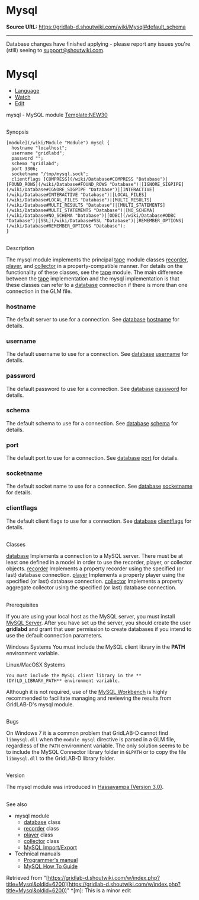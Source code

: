 # Mysql

**Source URL:** https://gridlab-d.shoutwiki.com/wiki/Mysql#default_schema

---

Database changes have finished applying - please report any issues you're (still) seeing to support@shoutwiki.com. 

# Mysql

  * [Language]( "Language")
  * [Watch](/w/index.php?title=Special:UserLogin&returnto=Mysql "Watch")
  * [Edit](/w/index.php?title=Mysql&action=edit&section=0 "Edit the lead section of this page")



mysql \- MySQL module [Template:NEW30](/w/index.php?title=Template:NEW30&action=edit&redlink=1 "Template:NEW30 \(page does not exist\)")

## 

Synopsis
    
    
    [module](/wiki/Module "Module") mysql {
      hostname "localhost";
      username "gridlabd";
      password "";
      schema "gridlabd";
      port 3306;
      socketname "/tmp/mysql.sock";
      clientflags [COMPRESS](/wiki/Database#COMPRESS "Database")|[FOUND_ROWS](/wiki/Database#FOUND_ROWS "Database")|[IGNORE_SIGPIPE](/wiki/Database#IGNORE_SIGPIPE "Database")|[INTERACTIVE](/wiki/Database#INTERACTIVE "Database")|[LOCAL_FILES](/wiki/Database#LOCAL_FILES "Database")|[MULTI_RESULTS](/wiki/Database#MULTI_RESULTS "Database")|[MULTI_STATEMENTS](/wiki/Database#MULTI_STATEMENTS "Database")|[NO_SCHEMA](/wiki/Database#NO_SCHEMA "Database")|[ODBC](/wiki/Database#ODBC "Database")|[SSL](/wiki/Database#SSL "Database")|[REMEMBER_OPTIONS](/wiki/Database#REMEMBER_OPTIONS "Database");
    }
    

## 

Description

The mysql module implements the principal [tape](/wiki/Tape "Tape") module classes [recorder](/wiki/Recorder "Recorder"), [player](/wiki/Player "Player"), and [collector](/wiki/Collector "Collector") in a property-compatible manner. For details on the functionality of these classes, see the [tape](/wiki/Tape "Tape") module. The main difference between the [tape](/wiki/Tape "Tape") implementation and the mysql implementation is that these classes can refer to a [database](/wiki/Database "Database") connection if there is more than one connection in the GLM file. 

### hostname

The default server to use for a connection. See [database](/wiki/Database "Database") [hostname](/wiki/Database#hostname "Database") for details. 

### username

The default username to use for a connection. See [database](/wiki/Database "Database") [username](/wiki/Database#username "Database") for details. 

### password

The default password to use for a connection. See [database](/wiki/Database "Database") [password](/wiki/Database#password "Database") for details. 

### schema

The default schema to use for a connection. See [database](/wiki/Database "Database") [schema](/wiki/Database#schema "Database") for details. 

### port

The default port to use for a connection. See [database](/wiki/Database "Database") [port](/wiki/Database#port "Database") for details. 

### socketname

The default socket name to use for a connection. See [database](/wiki/Database "Database") [socketname](/wiki/Database#socketname "Database") for details. 

### clientflags

The default client flags to use for a connection. See [database](/wiki/Database "Database") [clientflags](/wiki/Database#clientflags "Database") for details. 

## 

Classes

[database](/wiki/Database "Database")
    Implements a connection to a MySQL server. There must be at least one defined in a model in order to use the recorder, player, or collector objects.
[ recorder](/wiki/Recorder_\(mysql\) "Recorder \(mysql\)")
    Implements a property recorder using the specified (or last) database connection.
[ player](/wiki/Player_\(mysql\) "Player \(mysql\)")
    Implements a property player using the specified (or last) database connection.
[ collector](/wiki/Collector_\(mysql\) "Collector \(mysql\)")
    Implements a property aggregate collector using the specified (or last) database connection.

## 

Prerequisites

If you are using your local host as the MySQL server, you must install [MySQL Server](http://www.mysql.com/downloads/mysql/). After you have set up the server, you should create the user **gridlabd** and grant that user permission to create databases if you intend to use the default connection parameters. 

Windows Systems
    You must include the MySQL client library in the **PATH** environment variable.

Linux/MacOSX Systems
    
    You must include the MySQL client library in the **(DY)LD_LIBRARY_PATH** environment variable.

Although it is not required, use of the [MySQL Workbench](http://www.mysql.com/downloads/workbench/) is highly recommended to facilitate managing and reviewing the results from GridLAB-D's mysql module. 

## 

Bugs

On Windows 7 it is a common problem that GridLAB-D cannot find `libmysql.dll` when the `module mysql` directive is parsed in a GLM file, regardless of the `PATH` environment variable. The only solution seems to be to include the MySQL Connector library folder in `GLPATH` or to copy the file `libmysql.dll` to the GridLAB-D library folder. 

## 

Version

The mysql module was introduced in [Hassayampa (Version 3.0)](/wiki/Hassayampa "Hassayampa"). 

## 

See also

  * mysql module 
    * [database](/wiki/Database "Database") class
    * [recorder](/wiki/Recorder_\(mysql\) "Recorder \(mysql\)") class
    * [player](/wiki/Player_\(mysql\) "Player \(mysql\)") class
    * [collector](/wiki/Collector_\(mysql\) "Collector \(mysql\)") class
    * [MySQL Import/Export](/wiki/MySQL_Import/Export "MySQL Import/Export")
  * Technical manuals 
    * [Programmer's manual](/wiki/Dev:mysql "Dev:mysql")
    * [MySQL How To Guide](/wiki/HowTo:mysql "HowTo:mysql")



Retrieved from "[https://gridlab-d.shoutwiki.com/w/index.php?title=Mysql&oldid=6200](https://gridlab-d.shoutwiki.com/w/index.php?title=Mysql&oldid=6200)"
  *[m]: This is a minor edit
